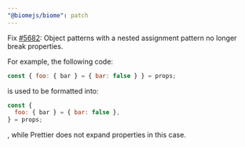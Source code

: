 ```yaml
---
"@biomejs/biome": patch
---
```


Fix [#5682](https://github.com/biomejs/biome/issues/5682): Object patterns with a nested assignment pattern no longer break properties.

For example, the following code:

```js
const { foo: { bar } = { bar: false } } = props;
```

is used to be formatted into:

```js
const {
  foo: { bar } = { bar: false },
} = props;
```

, while Prettier does not expand properties in this case.
